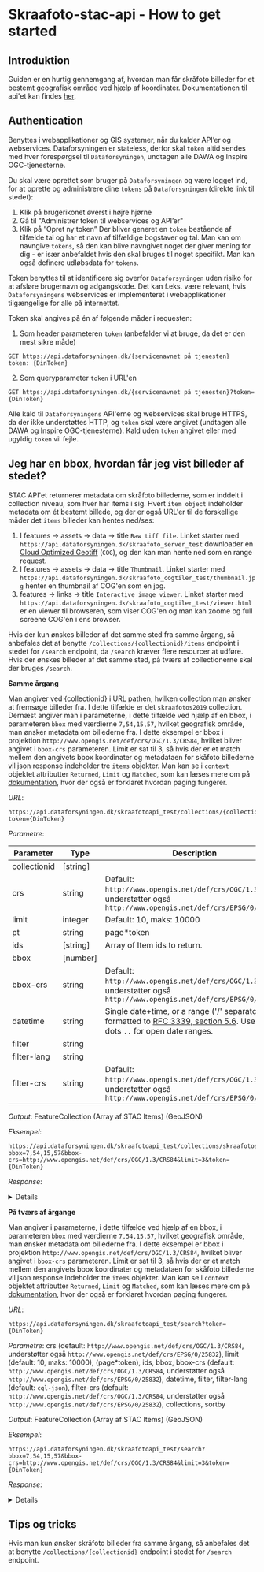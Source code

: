 # Skraafoto-stac-api - How to get started

## Introduktion

Guiden er en hurtig gennemgang af, hvordan man får skråfoto billeder for et bestemt geografisk område ved hjælp af koordinater. Dokumentationen til api'et kan findes [her](https://github.com/Dataforsyningen/skraafoto_stac_public/blob/main/dokumentation.md).

## Authentication
Benyttes i webapplikationer og GIS systemer, når du kalder API’er og webservices. Dataforsyningen er stateless, derfor skal `token` altid sendes med hver forespørgsel til `Dataforsyningen`, undtagen alle DAWA og Inspire OGC-tjenesterne.

Du skal være oprettet som bruger på `Dataforsyningen` og være logget ind, for at oprette og administrere dine `tokens` på `Dataforsyningen` (direkte link til stedet):
1. Klik på brugerikonet øverst i højre hjørne
2. Gå til "Administrer token til webservices og API’er"
3. Klik på ”Opret ny token”
Der bliver generet en `token` bestående af tilfælde tal og har et navn af tilfældige bogstaver og tal. Man kan om navngive `tokens`, så den kan blive navngivet noget der giver mening for dig - er især anbefaldet hvis den skal bruges til noget specifikt. Man kan også definere udløbsdata for `tokens`.

Token benyttes til at identificere sig overfor `Dataforsyningen` uden risiko for at afsløre brugernavn og adgangskode. Det kan f.eks. være relevant, hvis `Dataforsyningens` webservices er implementeret i webapplikationer tilgængelige for alle på internettet.

Token skal angives på én af følgende måder i requesten:
1. Som header parameteren `token` (anbefalder vi at bruge, da det er den mest sikre måde)
```http
GET https://api.dataforsyningen.dk/{servicenavnet på tjenesten}
token: {DinToken}
```
2. Som queryparameter `token` i URL'en
```http
GET https://api.dataforsyningen.dk/{servicenavnet på tjenesten}?token={DinToken}
```

Alle kald til `Dataforsyningens` API'erne og webservices skal bruge HTTPS, da der ikke understøttes HTTP, og `token` skal være angivet (undtagen alle DAWA og Inspire OGC-tjenesterne). Kald uden `token` angivet eller med ugyldig `token` vil fejle.

## Jeg har en bbox, hvordan får jeg vist billeder af stedet?
STAC API'et returnerer metadata om skråfoto billederne, som er inddelt i collection niveau, som hver har items i sig. Hvert `item object` indeholder metadata om ét bestemt billede, og der er også URL'er til de forskellige måder det `items` billeder kan hentes ned/ses:
1. I features -> assets -> data -> title `Raw tiff file`. Linket starter med `https://api.dataforsyningen.dk/skraafoto_server_test` downloader en [Cloud Optimized Geotiff](https://www.cogeo.org) (`COG`), og den kan man hente ned som en range request.
2. I features -> assets -> data -> title `Thumbnail`. Linket starter med `https://api.dataforsyningen.dk/skraafoto_cogtiler_test/thumbnail.jpg` henter en thumbnail af COG'en som en jpg.
3. features -> links -> title `Interactive image viewer`. Linket starter med `https://api.dataforsyningen.dk/skraafoto_cogtiler_test/viewer.html` er en viewer til browseren, som viser COG'en og man kan zoome og full screene COG'en i ens browser.

Hvis der kun ønskes billeder af det samme sted fra samme årgang, så anbefales det at benytte `/collections/{collectionid}/items` endpoint i stedet for `/search` endpoint, da `/search` kræver flere resourcer at udføre.
Hvis der ønskes billeder af det samme sted, på tværs af collectionerne skal der bruges `/search`.

**Samme årgang**

Man angiver ved {collectionid} i URL pathen, hvilken collection man ønsker at fremsøge billeder fra. I dette tilfælde er det `skraafotos2019` collection. Dernæst angiver man i parameterne, i dette tilfælde ved hjælp af en bbox, i parameteren `bbox` med værdierne `7,54,15,57`, hvilket geografisk område, man ønsker metadata om billederne fra. I dette eksempel er bbox i projektion `http://www.opengis.net/def/crs/OGC/1.3/CRS84`, hvilket bliver angivet i `bbox-crs` parameteren. Limit er sat til 3, så hvis der er et match mellem den angivets bbox koordinater og metadataen for skåfoto billederne vil json response indeholder tre `items` objekter. Man kan se i `context` objektet attributter `Returned`, `Limit` og `Matched`, som kan læses mere om på [dokumentation](https://github.com/Dataforsyningen/skraafoto_stac_public/blob/main/dokumentation.md#context-extension), hvor der også er forklaret hvordan paging fungerer.

_URL_: 
```http
https://api.dataforsyningen.dk/skraafotoapi_test/collections/{collectionid}/items?token={DinToken}
```

_Parametre_:

| **Parameter** | **Type**   | **Description**                                                                                                                                                                 |
|---------------|------------|---------------------------------------------------------------------------------------------------------------------------------------------------------------------------------|
| collectionid  | \[string]  |                                                                                                                                                                                 |
| crs           | string     | Default: `http://www.opengis.net/def/crs/OGC/1.3/CRS84`, understøtter også `http://www.opengis.net/def/crs/EPSG/0/25832`                                                        |
| limit         | integer    | Default: 10, maks: 10000                                                                                                                                                        |
| pt            | string     | page*token                                                                                                                                                                      |
| ids           | \[string]  | Array of Item ids to return.                                                                                                                                                    |
| bbox          | \[number]  |                                                                                                                                                                                 |
| bbox-crs      | string     | Default: `http://www.opengis.net/def/crs/OGC/1.3/CRS84`, understøtter også `http://www.opengis.net/def/crs/EPSG/0/25832`                                                        |
| datetime      | string     | Single date+time, or a range ('/' separator), formatted to [RFC 3339, section 5.6](https://tools.ietf.org/html/rfc3339#section-5.6). Use double dots `..` for open date ranges. |
| filter        | string     |                                                                                                                                                                                 |
| filter-lang   | string     |                                                                                                                                                                                 |
| filter-crs    | string     | Default: `http://www.opengis.net/def/crs/OGC/1.3/CRS84`, understøtter også `http://www.opengis.net/def/crs/EPSG/0/25832`                                                        |

_Output_: FeatureCollection (Array af STAC Items) (GeoJSON)  

_Eksempel_: 
```http
https://api.dataforsyningen.dk/skraafotoapi_test/collections/skraafotos2019/items?bbox=7,54,15,57&bbox-crs=http://www.opengis.net/def/crs/OGC/1.3/CRS84&limit=3&token={DinToken}
```

_Response_:
<details>

```json
{
    "type": "FeatureCollection",
    "features": [
        {
            "type": "Feature",
            "stac_version": "1.0.0",
            "stac_extensions": [
                "https://stac-extensions.github.io/view/v1.0.0/schema.json",
                "https://stac-extensions.github.io/projection/v1.0.0/schema.json",
                "https://raw.githubusercontent.com/stac-extensions/perspective-imagery/main/json-schema/schema.json"
            ],
            "id": "2019_83_37_2_0046_00001113",
            "collection": "skraafotos2019",
            "geometry": {
                "type": "Polygon",
                "coordinates": [
                    [
                        [
                            10.256902168437476,
                            55.31540683597307
                        ],
                        [
                            10.254352853154417,
                            55.325498148133846
                        ],
                        [
                            10.274061541671555,
                            55.32520434258585
                        ],
                        [
                            10.270493845560978,
                            55.31517636484912
                        ],
                        [
                            10.256902168437476,
                            55.31540683597307
                        ]
                    ]
                ]
            },
            "bbox": [
                10.2543528531544,
                55.3151763648491,
                10.2740615416716,
                55.3254981481338
            ],
            "properties": {
                "datetime": "2019-07-10T09:24:28Z",
                "gsd": 0.1,
                "license": "various",
                "platform": "Fixed-wing aircraft",
                "instruments": [
                    "PhaseOne-IXU-RS-1000_RS011017"
                ],
                "providers": [
                    {
                        "name": "MGGP_Aero",
                        "roles": [
                            "producer",
                            "processor"
                        ]
                    },
                    {
                        "url": "https://sdfe.dk/",
                        "name": "SDFE",
                        "roles": [
                            "licensor",
                            "host"
                        ]
                    }
                ],
                "proj:epsg": null,
                "proj:shape": [
                    8578.0,
                    11478.0
                ],
                "direction": "north",
                "estimated_accuracy": 0.01,
                "pers:omega": 45.1494,
                "pers:phi": -0.500588,
                "pers:kappa": -0.368475,
                "pers:perspective_center": [
                    580185.73,
                    6129577.28,
                    1504.27
                ],
                "pers:crs": 25832,
                "pers:vertical_crs": 5799,
                "pers:rotation_matrix": [
                    0.999941154780583,
                    -0.0107293797111696,
                    0.00160230680185256,
                    0.00643081200712992,
                    0.70520627422282,
                    0.708973028720908,
                    -0.00873679764002093,
                    -0.708921004913652,
                    0.705233774828755
                ],
                "pers:interior_orientation": {
                    "camera_id": "PhaseOne-IXU-RS-1000_RS011017",
                    "focal_length": 108.2837,
                    "pixel_spacing": [
                        0.0046,
                        0.0046
                    ],
                    "calibration_date": "2019-02-21",
                    "principal_point_offset": [
                        0.0,
                        0.0
                    ],
                    "sensor_array_dimensions": [
                        11478.0,
                        8578.0
                    ]
                },
                "asset:data": "https://api.dataforsyningen.dk/skraafoto_server_test/COG_oblique_2019/10km_613_58/1km_6131_580/2019_83_37_2_0046_00001113.tif?token=4adf32524ae6d6998565f638a1090ba1",
                "asset:thumbnail": "https://api.dataforsyningen.dk/skraafoto_cogtiler_test/thumbnail.jpg?url=https%3A%2F%2Fapi.dataforsyningen.dk%2Fskraafoto_server_test%2FCOG_oblique_2019%2F10km_613_58%2F1km_6131_580%2F2019_83_37_2_0046_00001113.tif%3Ftoken%3D4adf32524ae6d6998565f638a1090ba1&token=4adf32524ae6d6998565f638a1090ba1"
            },
            "links": [
                {
                    "rel": "self",
                    "type": "application/geo+json",
                    "href": "https://api.dataforsyningen.dk/skraafotoapi_test/collections/skraafotos2019/items/2019_83_37_2_0046_00001113?token=4adf32524ae6d6998565f638a1090ba1"
                },
                {
                    "rel": "parent",
                    "type": "application/json",
                    "href": "https://api.dataforsyningen.dk/skraafotoapi_test/collections/skraafotos2019?token=4adf32524ae6d6998565f638a1090ba1"
                },
                {
                    "rel": "collection",
                    "type": "application/json",
                    "href": "https://api.dataforsyningen.dk/skraafotoapi_test/collections/skraafotos2019?token=4adf32524ae6d6998565f638a1090ba1"
                },
                {
                    "rel": "root",
                    "type": "application/json",
                    "href": "https://api.dataforsyningen.dk/skraafotoapi_test/?token=4adf32524ae6d6998565f638a1090ba1"
                },
                {
                    "rel": "license",
                    "href": "https://sdfe.dk/om-os/vilkaar-og-priser",
                    "type": "text/html; charset=UTF-8",
                    "title": "SDFE license terms"
                },
                {
                    "rel": "alternate",
                    "href": "https://api.dataforsyningen.dk/skraafoto_cogtiler_test/viewer.html?url=https%3A%2F%2Fapi.dataforsyningen.dk%2Fskraafoto_server_test%2FCOG_oblique_2019%2F10km_613_58%2F1km_6131_580%2F2019_83_37_2_0046_00001113.tif%3Ftoken%3D4adf32524ae6d6998565f638a1090ba1&token=4adf32524ae6d6998565f638a1090ba1",
                    "type": "text/html; charset=UTF-8",
                    "title": "Interactive image viewer"
                }
            ],
            "assets": {
                "data": {
                    "href": "https://api.dataforsyningen.dk/skraafoto_server_test/COG_oblique_2019/10km_613_58/1km_6131_580/2019_83_37_2_0046_00001113.tif?token=4adf32524ae6d6998565f638a1090ba1",
                    "type": "image/tiff; application=geotiff; profile=cloud-optimized",
                    "roles": [
                        "data"
                    ],
                    "title": "Raw tiff file"
                },
                "thumbnail": {
                    "href": "https://api.dataforsyningen.dk/skraafoto_cogtiler_test/thumbnail.jpg?url=https%3A%2F%2Fapi.dataforsyningen.dk%2Fskraafoto_server_test%2FCOG_oblique_2019%2F10km_613_58%2F1km_6131_580%2F2019_83_37_2_0046_00001113.tif%3Ftoken%3D4adf32524ae6d6998565f638a1090ba1&token=4adf32524ae6d6998565f638a1090ba1",
                    "type": "image/jpeg",
                    "roles": [
                        "thumbnail"
                    ],
                    "title": "Thumbnail"
                }
            },
            "crs": {
                "type": "name",
                "properties": {
                    "name": "http://www.opengis.net/def/crs/OGC/1.3/CRS84"
                }
            }
        },
        {
            "type": "Feature",
            "stac_version": "1.0.0",
            "stac_extensions": [
                "https://stac-extensions.github.io/view/v1.0.0/schema.json",
                "https://stac-extensions.github.io/projection/v1.0.0/schema.json",
                "https://raw.githubusercontent.com/stac-extensions/perspective-imagery/main/json-schema/schema.json"
            ],
            "id": "2019_83_37_2_0046_00001112",
            "collection": "skraafotos2019",
            "geometry": {
                "type": "Polygon",
                "coordinates": [
                    [
                        [
                            10.256845575470791,
                            55.31262153628505
                        ],
                        [
                            10.254296413824072,
                            55.32271285097639
                        ],
                        [
                            10.27406962443831,
                            55.322508241343854
                        ],
                        [
                            10.270483554894435,
                            55.312390584659546
                        ],
                        [
                            10.256845575470791,
                            55.31262153628505
                        ]
                    ]
                ]
            },
            "bbox": [
                10.2542964138241,
                55.3123905846595,
                10.2740696244383,
                55.3227128509764
            ],
            "properties": {
                "datetime": "2019-07-10T09:24:24Z",
                "gsd": 0.1,
                "license": "various",
                "platform": "Fixed-wing aircraft",
                "instruments": [
                    "PhaseOne-IXU-RS-1000_RS011017"
                ],
                "providers": [
                    {
                        "name": "MGGP_Aero",
                        "roles": [
                            "producer",
                            "processor"
                        ]
                    },
                    {
                        "url": "https://sdfe.dk/",
                        "name": "SDFE",
                        "roles": [
                            "licensor",
                            "host"
                        ]
                    }
                ],
                "proj:epsg": null,
                "proj:shape": [
                    8578.0,
                    11478.0
                ],
                "direction": "north",
                "estimated_accuracy": 0.01,
                "pers:omega": 45.1428,
                "pers:phi": -0.647623,
                "pers:kappa": -0.183337,
                "pers:perspective_center": [
                    580183.39,
                    6129264.44,
                    1503.38
                ],
                "pers:crs": 25832,
                "pers:vertical_crs": 5799,
                "pers:rotation_matrix": [
                    0.99993100089976,
                    -0.0102691995567487,
                    0.00570411956995191,
                    0.00319962447753112,
                    0.70531238857521,
                    0.708889410927779,
                    -0.0113029130230848,
                    -0.708822247155657,
                    0.705296580237277
                ],
                "pers:interior_orientation": {
                    "camera_id": "PhaseOne-IXU-RS-1000_RS011017",
                    "focal_length": 108.2837,
                    "pixel_spacing": [
                        0.0046,
                        0.0046
                    ],
                    "calibration_date": "2019-02-21",
                    "principal_point_offset": [
                        0.0,
                        0.0
                    ],
                    "sensor_array_dimensions": [
                        11478.0,
                        8578.0
                    ]
                },
                "asset:data": "https://api.dataforsyningen.dk/skraafoto_server_test/COG_oblique_2019/10km_613_58/1km_6130_580/2019_83_37_2_0046_00001112.tif?token=4adf32524ae6d6998565f638a1090ba1",
                "asset:thumbnail": "https://api.dataforsyningen.dk/skraafoto_cogtiler_test/thumbnail.jpg?url=https%3A%2F%2Fapi.dataforsyningen.dk%2Fskraafoto_server_test%2FCOG_oblique_2019%2F10km_613_58%2F1km_6130_580%2F2019_83_37_2_0046_00001112.tif%3Ftoken%3D4adf32524ae6d6998565f638a1090ba1&token=4adf32524ae6d6998565f638a1090ba1"
            },
            "links": [
                {
                    "rel": "self",
                    "type": "application/geo+json",
                    "href": "https://api.dataforsyningen.dk/skraafotoapi_test/collections/skraafotos2019/items/2019_83_37_2_0046_00001112?token=4adf32524ae6d6998565f638a1090ba1"
                },
                {
                    "rel": "parent",
                    "type": "application/json",
                    "href": "https://api.dataforsyningen.dk/skraafotoapi_test/collections/skraafotos2019?token=4adf32524ae6d6998565f638a1090ba1"
                },
                {
                    "rel": "collection",
                    "type": "application/json",
                    "href": "https://api.dataforsyningen.dk/skraafotoapi_test/collections/skraafotos2019?token=4adf32524ae6d6998565f638a1090ba1"
                },
                {
                    "rel": "root",
                    "type": "application/json",
                    "href": "https://api.dataforsyningen.dk/skraafotoapi_test/?token=4adf32524ae6d6998565f638a1090ba1"
                },
                {
                    "rel": "license",
                    "href": "https://sdfe.dk/om-os/vilkaar-og-priser",
                    "type": "text/html; charset=UTF-8",
                    "title": "SDFE license terms"
                },
                {
                    "rel": "alternate",
                    "href": "https://api.dataforsyningen.dk/skraafoto_cogtiler_test/viewer.html?url=https%3A%2F%2Fapi.dataforsyningen.dk%2Fskraafoto_server_test%2FCOG_oblique_2019%2F10km_613_58%2F1km_6130_580%2F2019_83_37_2_0046_00001112.tif%3Ftoken%3D4adf32524ae6d6998565f638a1090ba1&token=4adf32524ae6d6998565f638a1090ba1",
                    "type": "text/html; charset=UTF-8",
                    "title": "Interactive image viewer"
                }
            ],
            "assets": {
                "data": {
                    "href": "https://api.dataforsyningen.dk/skraafoto_server_test/COG_oblique_2019/10km_613_58/1km_6130_580/2019_83_37_2_0046_00001112.tif?token=4adf32524ae6d6998565f638a1090ba1",
                    "type": "image/tiff; application=geotiff; profile=cloud-optimized",
                    "roles": [
                        "data"
                    ],
                    "title": "Raw tiff file"
                },
                "thumbnail": {
                    "href": "https://api.dataforsyningen.dk/skraafoto_cogtiler_test/thumbnail.jpg?url=https%3A%2F%2Fapi.dataforsyningen.dk%2Fskraafoto_server_test%2FCOG_oblique_2019%2F10km_613_58%2F1km_6130_580%2F2019_83_37_2_0046_00001112.tif%3Ftoken%3D4adf32524ae6d6998565f638a1090ba1&token=4adf32524ae6d6998565f638a1090ba1",
                    "type": "image/jpeg",
                    "roles": [
                        "thumbnail"
                    ],
                    "title": "Thumbnail"
                }
            },
            "crs": {
                "type": "name",
                "properties": {
                    "name": "http://www.opengis.net/def/crs/OGC/1.3/CRS84"
                }
            }
        },
        {
            "type": "Feature",
            "stac_version": "1.0.0",
            "stac_extensions": [
                "https://stac-extensions.github.io/view/v1.0.0/schema.json",
                "https://stac-extensions.github.io/projection/v1.0.0/schema.json",
                "https://raw.githubusercontent.com/stac-extensions/perspective-imagery/main/json-schema/schema.json"
            ],
            "id": "2019_83_37_2_0046_00001111",
            "collection": "skraafotos2019",
            "geometry": {
                "type": "Polygon",
                "coordinates": [
                    [
                        [
                            10.256675898750547,
                            55.309747531646885
                        ],
                        [
                            10.254142621809663,
                            55.319838685031996
                        ],
                        [
                            10.273801242300337,
                            55.31954542009687
                        ],
                        [
                            10.270249892107573,
                            55.30951725898986
                        ],
                        [
                            10.256675898750547,
                            55.309747531646885
                        ]
                    ]
                ]
            },
            "bbox": [
                10.2541426218097,
                55.3095172589899,
                10.2738012423003,
                55.319838685032
            ],
            "properties": {
                "datetime": "2019-07-10T09:24:19Z",
                "gsd": 0.1,
                "license": "various",
                "platform": "Fixed-wing aircraft",
                "instruments": [
                    "PhaseOne-IXU-RS-1000_RS011017"
                ],
                "providers": [
                    {
                        "name": "MGGP_Aero",
                        "roles": [
                            "producer",
                            "processor"
                        ]
                    },
                    {
                        "url": "https://sdfe.dk/",
                        "name": "SDFE",
                        "roles": [
                            "licensor",
                            "host"
                        ]
                    }
                ],
                "proj:epsg": null,
                "proj:shape": [
                    8578.0,
                    11478.0
                ],
                "direction": "north",
                "estimated_accuracy": 0.01,
                "pers:omega": 45.1192,
                "pers:phi": -0.511871,
                "pers:kappa": -0.349494,
                "pers:perspective_center": [
                    580181.98,
                    6128951.8,
                    1502.34
                ],
                "pers:crs": 25832,
                "pers:vertical_crs": 5799,
                "pers:rotation_matrix": [
                    0.999941490461688,
                    -0.0106343155137821,
                    0.0019816626378911,
                    0.00609953994682159,
                    0.705582922039916,
                    0.708601111866225,
                    -0.00893371511154277,
                    -0.708547564711902,
                    0.705606503141191
                ],
                "pers:interior_orientation": {
                    "camera_id": "PhaseOne-IXU-RS-1000_RS011017",
                    "focal_length": 108.2837,
                    "pixel_spacing": [
                        0.0046,
                        0.0046
                    ],
                    "calibration_date": "2019-02-21",
                    "principal_point_offset": [
                        0.0,
                        0.0
                    ],
                    "sensor_array_dimensions": [
                        11478.0,
                        8578.0
                    ]
                },
                "asset:data": "https://api.dataforsyningen.dk/skraafoto_server_test/COG_oblique_2019/10km_613_58/1km_6130_580/2019_83_37_2_0046_00001111.tif?token=4adf32524ae6d6998565f638a1090ba1",
                "asset:thumbnail": "https://api.dataforsyningen.dk/skraafoto_cogtiler_test/thumbnail.jpg?url=https%3A%2F%2Fapi.dataforsyningen.dk%2Fskraafoto_server_test%2FCOG_oblique_2019%2F10km_613_58%2F1km_6130_580%2F2019_83_37_2_0046_00001111.tif%3Ftoken%3D4adf32524ae6d6998565f638a1090ba1&token=4adf32524ae6d6998565f638a1090ba1"
            },
            "links": [
                {
                    "rel": "self",
                    "type": "application/geo+json",
                    "href": "https://api.dataforsyningen.dk/skraafotoapi_test/collections/skraafotos2019/items/2019_83_37_2_0046_00001111?token=4adf32524ae6d6998565f638a1090ba1"
                },
                {
                    "rel": "parent",
                    "type": "application/json",
                    "href": "https://api.dataforsyningen.dk/skraafotoapi_test/collections/skraafotos2019?token=4adf32524ae6d6998565f638a1090ba1"
                },
                {
                    "rel": "collection",
                    "type": "application/json",
                    "href": "https://api.dataforsyningen.dk/skraafotoapi_test/collections/skraafotos2019?token=4adf32524ae6d6998565f638a1090ba1"
                },
                {
                    "rel": "root",
                    "type": "application/json",
                    "href": "https://api.dataforsyningen.dk/skraafotoapi_test/?token=4adf32524ae6d6998565f638a1090ba1"
                },
                {
                    "rel": "license",
                    "href": "https://sdfe.dk/om-os/vilkaar-og-priser",
                    "type": "text/html; charset=UTF-8",
                    "title": "SDFE license terms"
                },
                {
                    "rel": "alternate",
                    "href": "https://api.dataforsyningen.dk/skraafoto_cogtiler_test/viewer.html?url=https%3A%2F%2Fapi.dataforsyningen.dk%2Fskraafoto_server_test%2FCOG_oblique_2019%2F10km_613_58%2F1km_6130_580%2F2019_83_37_2_0046_00001111.tif%3Ftoken%3D4adf32524ae6d6998565f638a1090ba1&token=4adf32524ae6d6998565f638a1090ba1",
                    "type": "text/html; charset=UTF-8",
                    "title": "Interactive image viewer"
                }
            ],
            "assets": {
                "data": {
                    "href": "https://api.dataforsyningen.dk/skraafoto_server_test/COG_oblique_2019/10km_613_58/1km_6130_580/2019_83_37_2_0046_00001111.tif?token=4adf32524ae6d6998565f638a1090ba1",
                    "type": "image/tiff; application=geotiff; profile=cloud-optimized",
                    "roles": [
                        "data"
                    ],
                    "title": "Raw tiff file"
                },
                "thumbnail": {
                    "href": "https://api.dataforsyningen.dk/skraafoto_cogtiler_test/thumbnail.jpg?url=https%3A%2F%2Fapi.dataforsyningen.dk%2Fskraafoto_server_test%2FCOG_oblique_2019%2F10km_613_58%2F1km_6130_580%2F2019_83_37_2_0046_00001111.tif%3Ftoken%3D4adf32524ae6d6998565f638a1090ba1&token=4adf32524ae6d6998565f638a1090ba1",
                    "type": "image/jpeg",
                    "roles": [
                        "thumbnail"
                    ],
                    "title": "Thumbnail"
                }
            },
            "crs": {
                "type": "name",
                "properties": {
                    "name": "http://www.opengis.net/def/crs/OGC/1.3/CRS84"
                }
            }
        }
    ],
    "links": [
        {
            "rel": "self",
            "type": "application/geo+json",
            "href": "https://api.dataforsyningen.dk/skraafotoapi_test/collections/skraafotos2019/items?bbox=7%2C54%2C15%2C57&bbox-crs=http%3A%2F%2Fwww.opengis.net%2Fdef%2Fcrs%2FOGC%2F1.3%2FCRS84&limit=3&token=4adf32524ae6d6998565f638a1090ba1",
            "method": "GET",
            "body": false
        },
        {
            "rel": "next",
            "type": "application/geo+json",
            "href": "https://api.dataforsyningen.dk/skraafotoapi_test/collections/skraafotos2019/items?bbox=7%2C54%2C15%2C57&bbox-crs=http%3A%2F%2Fwww.opengis.net%2Fdef%2Fcrs%2FOGC%2F1.3%2FCRS84&limit=3&token=4adf32524ae6d6998565f638a1090ba1&pt=PmR0OjIwMTktMDctMTAgMTE6MjQ6MTkrMDI6MDB-czoyMDE5XzgzXzM3XzJfMDA0Nl8wMDAwMTExMQ%3D%3D",
            "method": "GET",
            "body": false
        }
    ],
    "context": {
        "returned": 3,
        "limit": 3,
        "matched": 13347
    }
}
```

</details>

**På tværs af årgange**

Man angiver i parameterne, i dette tilfælde ved hjælp af en bbox, i parameteren `bbox` med værdierne `7,54,15,57`, hvilket geografisk område, man ønsker metadata om billederne fra. I dette eksempel er bbox i projektion `http://www.opengis.net/def/crs/OGC/1.3/CRS84`, hvilket bliver angivet i `bbox-crs` parameteren. Limit er sat til 3, så hvis der er et match mellem den angivets bbox koordinater og metadataen for skåfoto billederne vil json response indeholder tre `items` objekter. Man kan se i `context` objektet attributter `Returned`, `Limit` og `Matched`, som kan læses mere om på [dokumentation](https://github.com/Dataforsyningen/skraafoto_stac_public/blob/main/dokumentation.md#context-extension), hvor der også er forklaret hvordan paging fungerer. 

_URL_: 
```http
https://api.dataforsyningen.dk/skraafotoapi_test/search?token={DinToken}
```

_Parametre_: crs (default: `http://www.opengis.net/def/crs/OGC/1.3/CRS84`, understøtter også `http://www.opengis.net/def/crs/EPSG/0/25832`), limit (default: 10, maks: 10000), (page*token), ids, bbox, bbox-crs (default: `http://www.opengis.net/def/crs/OGC/1.3/CRS84`, understøtter også `http://www.opengis.net/def/crs/EPSG/0/25832`), datetime, filter, filter-lang (default: `cql-json`), filter-crs (default: `http://www.opengis.net/def/crs/OGC/1.3/CRS84`, understøtter også `http://www.opengis.net/def/crs/EPSG/0/25832`), collections, sortby

_Output_: FeatureCollection (Array af STAC Items) (GeoJSON)

_Eksempel_: 
```http
https://api.dataforsyningen.dk/skraafotoapi_test/search?bbox=7,54,15,57&bbox-crs=http://www.opengis.net/def/crs/OGC/1.3/CRS84&limit=3&token={DinToken}
```

_Response_:
<details>

```json
{
    "type": "FeatureCollection",
    "features": [
        {
            "type": "Feature",
            "stac_version": "1.0.0",
            "stac_extensions": [
                "https://stac-extensions.github.io/view/v1.0.0/schema.json",
                "https://stac-extensions.github.io/projection/v1.0.0/schema.json",
                "https://raw.githubusercontent.com/stac-extensions/perspective-imagery/main/json-schema/schema.json"
            ],
            "id": "2021_83_38_2_0032_00003342",
            "collection": "skraafotos2021",
            "geometry": {
                "type": "Polygon",
                "coordinates": [
                    [
                        [
                            10.473812237435594,
                            55.307083098013585
                        ],
                        [
                            10.456787846703763,
                            55.30724192475617
                        ],
                        [
                            10.453859449959696,
                            55.31952326834094
                        ],
                        [
                            10.477465830047741,
                            55.31933747403768
                        ],
                        [
                            10.473812237435594,
                            55.307083098013585
                        ]
                    ]
                ]
            },
            "bbox": [
                10.4538594499597,
                55.3070830980136,
                10.4774658300477,
                55.3195232683409
            ],
            "properties": {
                "datetime": "2021-06-17T16:22:00Z",
                "gsd": 0.1,
                "license": "various",
                "platform": "Fixed-wing aircraft",
                "instruments": [
                    "UCOM4-434S42016X419232_UC-Op-FWD"
                ],
                "providers": [
                    {
                        "name": "Geofly GmbH",
                        "roles": [
                            "producer",
                            "processor"
                        ]
                    },
                    {
                        "url": "https://sdfe.dk/",
                        "name": "SDFE",
                        "roles": [
                            "licensor",
                            "host"
                        ]
                    }
                ],
                "proj:epsg": null,
                "proj:shape": [
                    10560.0,
                    14144.0
                ],
                "direction": "north",
                "estimated_accuracy": null,
                "pers:omega": 44.98029,
                "pers:phi": 0.176283,
                "pers:kappa": 0.192033,
                "pers:perspective_center": [
                    593018.213,
                    6128463.396,
                    2107.559
                ],
                "pers:crs": 25832,
                "pers:vertical_crs": 5799,
                "pers:rotation_matrix": [
                    0.999989650297892,
                    0.00454556004639101,
                    0.000192823662054385,
                    -0.00335158598411061,
                    0.707338725138201,
                    0.706866815454832,
                    0.00307671391115711,
                    -0.706860145858945,
                    0.707346639228448
                ],
                "pers:interior_orientation": {
                    "camera_id": "UCOM4-434S42016X419232_UC-Op-FWD",
                    "focal_length": 123.38,
                    "pixel_spacing": [
                        0.00376,
                        0.00376
                    ],
                    "calibration_date": "2021-03-29",
                    "principal_point_offset": [
                        0.0,
                        0.0
                    ],
                    "sensor_array_dimensions": [
                        14144.0,
                        10560.0
                    ]
                },
                "asset:data": "https://api.dataforsyningen.dk/skraafoto_server_test/COG_oblique_2021/10km_613_59/1km_6130_593/2021_83_38_2_0032_00003342.tif?token=4adf32524ae6d6998565f638a1090ba1",
                "asset:thumbnail": "https://api.dataforsyningen.dk/skraafoto_cogtiler_test/thumbnail.jpg?url=https%3A%2F%2Fapi.dataforsyningen.dk%2Fskraafoto_server_test%2FCOG_oblique_2021%2F10km_613_59%2F1km_6130_593%2F2021_83_38_2_0032_00003342.tif%3Ftoken%3D4adf32524ae6d6998565f638a1090ba1&token=4adf32524ae6d6998565f638a1090ba1"
            },
            "links": [
                {
                    "rel": "self",
                    "type": "application/geo+json",
                    "href": "https://api.dataforsyningen.dk/skraafotoapi_test/collections/skraafotos2021/items/2021_83_38_2_0032_00003342?token=4adf32524ae6d6998565f638a1090ba1"
                },
                {
                    "rel": "parent",
                    "type": "application/json",
                    "href": "https://api.dataforsyningen.dk/skraafotoapi_test/collections/skraafotos2021?token=4adf32524ae6d6998565f638a1090ba1"
                },
                {
                    "rel": "collection",
                    "type": "application/json",
                    "href": "https://api.dataforsyningen.dk/skraafotoapi_test/collections/skraafotos2021?token=4adf32524ae6d6998565f638a1090ba1"
                },
                {
                    "rel": "root",
                    "type": "application/json",
                    "href": "https://api.dataforsyningen.dk/skraafotoapi_test/?token=4adf32524ae6d6998565f638a1090ba1"
                },
                {
                    "rel": "license",
                    "href": "https://sdfe.dk/om-os/vilkaar-og-priser",
                    "type": "text/html; charset=UTF-8",
                    "title": "SDFE license terms"
                },
                {
                    "rel": "alternate",
                    "href": "https://api.dataforsyningen.dk/skraafoto_cogtiler_test/viewer.html?url=https%3A%2F%2Fapi.dataforsyningen.dk%2Fskraafoto_server_test%2FCOG_oblique_2021%2F10km_613_59%2F1km_6130_593%2F2021_83_38_2_0032_00003342.tif%3Ftoken%3D4adf32524ae6d6998565f638a1090ba1&token=4adf32524ae6d6998565f638a1090ba1",
                    "type": "text/html; charset=UTF-8",
                    "title": "Interactive image viewer"
                }
            ],
            "assets": {
                "data": {
                    "href": "https://api.dataforsyningen.dk/skraafoto_server_test/COG_oblique_2021/10km_613_59/1km_6130_593/2021_83_38_2_0032_00003342.tif?token=4adf32524ae6d6998565f638a1090ba1",
                    "type": "image/tiff; application=geotiff; profile=cloud-optimized",
                    "roles": [
                        "data"
                    ],
                    "title": "Raw tiff file"
                },
                "thumbnail": {
                    "href": "https://api.dataforsyningen.dk/skraafoto_cogtiler_test/thumbnail.jpg?url=https%3A%2F%2Fapi.dataforsyningen.dk%2Fskraafoto_server_test%2FCOG_oblique_2021%2F10km_613_59%2F1km_6130_593%2F2021_83_38_2_0032_00003342.tif%3Ftoken%3D4adf32524ae6d6998565f638a1090ba1&token=4adf32524ae6d6998565f638a1090ba1",
                    "type": "image/jpeg",
                    "roles": [
                        "thumbnail"
                    ],
                    "title": "Thumbnail"
                }
            },
            "crs": {
                "type": "name",
                "properties": {
                    "name": "http://www.opengis.net/def/crs/OGC/1.3/CRS84"
                }
            }
        },
        {
            "type": "Feature",
            "stac_version": "1.0.0",
            "stac_extensions": [
                "https://stac-extensions.github.io/view/v1.0.0/schema.json",
                "https://stac-extensions.github.io/projection/v1.0.0/schema.json",
                "https://raw.githubusercontent.com/stac-extensions/perspective-imagery/main/json-schema/schema.json"
            ],
            "id": "2021_83_38_2_0032_00003341",
            "collection": "skraafotos2021",
            "geometry": {
                "type": "Polygon",
                "coordinates": [
                    [
                        [
                            10.473480187736165,
                            55.30236497714729
                        ],
                        [
                            10.456466377857192,
                            55.302529028424004
                        ],
                        [
                            10.453541049373822,
                            55.314803196505316
                        ],
                        [
                            10.477107387145127,
                            55.31456243074976
                        ],
                        [
                            10.473480187736165,
                            55.30236497714729
                        ]
                    ]
                ]
            },
            "bbox": [
                10.4535410493738,
                55.3023649771473,
                10.4771073871451,
                55.3148031965053
            ],
            "properties": {
                "datetime": "2021-06-17T16:21:55Z",
                "gsd": 0.1,
                "license": "various",
                "platform": "Fixed-wing aircraft",
                "instruments": [
                    "UCOM4-434S42016X419232_UC-Op-FWD"
                ],
                "providers": [
                    {
                        "name": "Geofly GmbH",
                        "roles": [
                            "producer",
                            "processor"
                        ]
                    },
                    {
                        "url": "https://sdfe.dk/",
                        "name": "SDFE",
                        "roles": [
                            "licensor",
                            "host"
                        ]
                    }
                ],
                "proj:epsg": null,
                "proj:shape": [
                    10560.0,
                    14144.0
                ],
                "direction": "north",
                "estimated_accuracy": null,
                "pers:omega": 44.987886,
                "pers:phi": 0.277083,
                "pers:kappa": 0.088164,
                "pers:perspective_center": [
                    593013.761,
                    6127938.753,
                    2107.165
                ],
                "pers:crs": 25832,
                "pers:vertical_crs": 5799,
                "pers:rotation_matrix": [
                    0.999987122658373,
                    0.00450712710308846,
                    -0.00233244993632013,
                    -0.00153873348114172,
                    0.707250170341625,
                    0.706961688389842,
                    0.00483599180136276,
                    -0.706948995583853,
                    0.707247998106943
                ],
                "pers:interior_orientation": {
                    "camera_id": "UCOM4-434S42016X419232_UC-Op-FWD",
                    "focal_length": 123.38,
                    "pixel_spacing": [
                        0.00376,
                        0.00376
                    ],
                    "calibration_date": "2021-03-29",
                    "principal_point_offset": [
                        0.0,
                        0.0
                    ],
                    "sensor_array_dimensions": [
                        14144.0,
                        10560.0
                    ]
                },
                "asset:data": "https://api.dataforsyningen.dk/skraafoto_server_test/COG_oblique_2021/10km_613_59/1km_6130_592/2021_83_38_2_0032_00003341.tif?token=4adf32524ae6d6998565f638a1090ba1",
                "asset:thumbnail": "https://api.dataforsyningen.dk/skraafoto_cogtiler_test/thumbnail.jpg?url=https%3A%2F%2Fapi.dataforsyningen.dk%2Fskraafoto_server_test%2FCOG_oblique_2021%2F10km_613_59%2F1km_6130_592%2F2021_83_38_2_0032_00003341.tif%3Ftoken%3D4adf32524ae6d6998565f638a1090ba1&token=4adf32524ae6d6998565f638a1090ba1"
            },
            "links": [
                {
                    "rel": "self",
                    "type": "application/geo+json",
                    "href": "https://api.dataforsyningen.dk/skraafotoapi_test/collections/skraafotos2021/items/2021_83_38_2_0032_00003341?token=4adf32524ae6d6998565f638a1090ba1"
                },
                {
                    "rel": "parent",
                    "type": "application/json",
                    "href": "https://api.dataforsyningen.dk/skraafotoapi_test/collections/skraafotos2021?token=4adf32524ae6d6998565f638a1090ba1"
                },
                {
                    "rel": "collection",
                    "type": "application/json",
                    "href": "https://api.dataforsyningen.dk/skraafotoapi_test/collections/skraafotos2021?token=4adf32524ae6d6998565f638a1090ba1"
                },
                {
                    "rel": "root",
                    "type": "application/json",
                    "href": "https://api.dataforsyningen.dk/skraafotoapi_test/?token=4adf32524ae6d6998565f638a1090ba1"
                },
                {
                    "rel": "license",
                    "href": "https://sdfe.dk/om-os/vilkaar-og-priser",
                    "type": "text/html; charset=UTF-8",
                    "title": "SDFE license terms"
                },
                {
                    "rel": "alternate",
                    "href": "https://api.dataforsyningen.dk/skraafoto_cogtiler_test/viewer.html?url=https%3A%2F%2Fapi.dataforsyningen.dk%2Fskraafoto_server_test%2FCOG_oblique_2021%2F10km_613_59%2F1km_6130_592%2F2021_83_38_2_0032_00003341.tif%3Ftoken%3D4adf32524ae6d6998565f638a1090ba1&token=4adf32524ae6d6998565f638a1090ba1",
                    "type": "text/html; charset=UTF-8",
                    "title": "Interactive image viewer"
                }
            ],
            "assets": {
                "data": {
                    "href": "https://api.dataforsyningen.dk/skraafoto_server_test/COG_oblique_2021/10km_613_59/1km_6130_592/2021_83_38_2_0032_00003341.tif?token=4adf32524ae6d6998565f638a1090ba1",
                    "type": "image/tiff; application=geotiff; profile=cloud-optimized",
                    "roles": [
                        "data"
                    ],
                    "title": "Raw tiff file"
                },
                "thumbnail": {
                    "href": "https://api.dataforsyningen.dk/skraafoto_cogtiler_test/thumbnail.jpg?url=https%3A%2F%2Fapi.dataforsyningen.dk%2Fskraafoto_server_test%2FCOG_oblique_2021%2F10km_613_59%2F1km_6130_592%2F2021_83_38_2_0032_00003341.tif%3Ftoken%3D4adf32524ae6d6998565f638a1090ba1&token=4adf32524ae6d6998565f638a1090ba1",
                    "type": "image/jpeg",
                    "roles": [
                        "thumbnail"
                    ],
                    "title": "Thumbnail"
                }
            },
            "crs": {
                "type": "name",
                "properties": {
                    "name": "http://www.opengis.net/def/crs/OGC/1.3/CRS84"
                }
            }
        },
        {
            "type": "Feature",
            "stac_version": "1.0.0",
            "stac_extensions": [
                "https://stac-extensions.github.io/view/v1.0.0/schema.json",
                "https://stac-extensions.github.io/projection/v1.0.0/schema.json",
                "https://raw.githubusercontent.com/stac-extensions/perspective-imagery/main/json-schema/schema.json"
            ],
            "id": "2021_83_37_4_0021_00002251",
            "collection": "skraafotos2021",
            "geometry": {
                "type": "Polygon",
                "coordinates": [
                    [
                        [
                            10.261103512566743,
                            55.313460052304826
                        ],
                        [
                            10.288341655671402,
                            55.31485841870833
                        ],
                        [
                            10.287953118247627,
                            55.3044632084613
                        ],
                        [
                            10.260829105954477,
                            55.306592793623594
                        ],
                        [
                            10.261103512566743,
                            55.313460052304826
                        ]
                    ]
                ]
            },
            "bbox": [
                10.2608291059545,
                55.3044632084613,
                10.2883416556714,
                55.3148584187083
            ],
            "properties": {
                "datetime": "2021-06-17T11:33:50Z",
                "gsd": 0.1,
                "license": "various",
                "platform": "Fixed-wing aircraft",
                "instruments": [
                    "UCOM4-434S42016X419232_UC-Op-Left"
                ],
                "providers": [
                    {
                        "name": "Geofly GmbH",
                        "roles": [
                            "producer",
                            "processor"
                        ]
                    },
                    {
                        "url": "https://sdfe.dk/",
                        "name": "SDFE",
                        "roles": [
                            "licensor",
                            "host"
                        ]
                    }
                ],
                "proj:epsg": null,
                "proj:shape": [
                    14144.0,
                    10560.0
                ],
                "direction": "east",
                "estimated_accuracy": null,
                "pers:omega": -0.05256,
                "pers:phi": -44.98416,
                "pers:kappa": -90.15237,
                "pers:perspective_center": [
                    578812.785,
                    6130024.641,
                    2113.848
                ],
                "pers:crs": 25832,
                "pers:vertical_crs": 5799,
                "pers:rotation_matrix": [
                    -0.00188096778416517,
                    -0.999997767692113,
                    -0.000962585572927537,
                    0.707299739926167,
                    -0.00201087475648397,
                    0.706910909721366,
                    -0.706911267317597,
                    0.000648840122072455,
                    0.707301943406015
                ],
                "pers:interior_orientation": {
                    "camera_id": "UCOM4-434S42016X419232_UC-Op-Left",
                    "focal_length": 123.38,
                    "pixel_spacing": [
                        0.00376,
                        0.00376
                    ],
                    "calibration_date": "2021-03-29",
                    "principal_point_offset": [
                        0.0,
                        6.68
                    ],
                    "sensor_array_dimensions": [
                        10560.0,
                        14144.0
                    ]
                },
                "asset:data": "https://api.dataforsyningen.dk/skraafoto_server_test/COG_oblique_2021/10km_613_58/1km_6130_580/2021_83_37_4_0021_00002251.tif?token=4adf32524ae6d6998565f638a1090ba1",
                "asset:thumbnail": "https://api.dataforsyningen.dk/skraafoto_cogtiler_test/thumbnail.jpg?url=https%3A%2F%2Fapi.dataforsyningen.dk%2Fskraafoto_server_test%2FCOG_oblique_2021%2F10km_613_58%2F1km_6130_580%2F2021_83_37_4_0021_00002251.tif%3Ftoken%3D4adf32524ae6d6998565f638a1090ba1&token=4adf32524ae6d6998565f638a1090ba1"
            },
            "links": [
                {
                    "rel": "self",
                    "type": "application/geo+json",
                    "href": "https://api.dataforsyningen.dk/skraafotoapi_test/collections/skraafotos2021/items/2021_83_37_4_0021_00002251?token=4adf32524ae6d6998565f638a1090ba1"
                },
                {
                    "rel": "parent",
                    "type": "application/json",
                    "href": "https://api.dataforsyningen.dk/skraafotoapi_test/collections/skraafotos2021?token=4adf32524ae6d6998565f638a1090ba1"
                },
                {
                    "rel": "collection",
                    "type": "application/json",
                    "href": "https://api.dataforsyningen.dk/skraafotoapi_test/collections/skraafotos2021?token=4adf32524ae6d6998565f638a1090ba1"
                },
                {
                    "rel": "root",
                    "type": "application/json",
                    "href": "https://api.dataforsyningen.dk/skraafotoapi_test/?token=4adf32524ae6d6998565f638a1090ba1"
                },
                {
                    "rel": "license",
                    "href": "https://sdfe.dk/om-os/vilkaar-og-priser",
                    "type": "text/html; charset=UTF-8",
                    "title": "SDFE license terms"
                },
                {
                    "rel": "alternate",
                    "href": "https://api.dataforsyningen.dk/skraafoto_cogtiler_test/viewer.html?url=https%3A%2F%2Fapi.dataforsyningen.dk%2Fskraafoto_server_test%2FCOG_oblique_2021%2F10km_613_58%2F1km_6130_580%2F2021_83_37_4_0021_00002251.tif%3Ftoken%3D4adf32524ae6d6998565f638a1090ba1&token=4adf32524ae6d6998565f638a1090ba1",
                    "type": "text/html; charset=UTF-8",
                    "title": "Interactive image viewer"
                }
            ],
            "assets": {
                "data": {
                    "href": "https://api.dataforsyningen.dk/skraafoto_server_test/COG_oblique_2021/10km_613_58/1km_6130_580/2021_83_37_4_0021_00002251.tif?token=4adf32524ae6d6998565f638a1090ba1",
                    "type": "image/tiff; application=geotiff; profile=cloud-optimized",
                    "roles": [
                        "data"
                    ],
                    "title": "Raw tiff file"
                },
                "thumbnail": {
                    "href": "https://api.dataforsyningen.dk/skraafoto_cogtiler_test/thumbnail.jpg?url=https%3A%2F%2Fapi.dataforsyningen.dk%2Fskraafoto_server_test%2FCOG_oblique_2021%2F10km_613_58%2F1km_6130_580%2F2021_83_37_4_0021_00002251.tif%3Ftoken%3D4adf32524ae6d6998565f638a1090ba1&token=4adf32524ae6d6998565f638a1090ba1",
                    "type": "image/jpeg",
                    "roles": [
                        "thumbnail"
                    ],
                    "title": "Thumbnail"
                }
            },
            "crs": {
                "type": "name",
                "properties": {
                    "name": "http://www.opengis.net/def/crs/OGC/1.3/CRS84"
                }
            }
        }
    ],
    "links": [
        {
            "rel": "self",
            "type": "application/geo+json",
            "href": "https://api.dataforsyningen.dk/skraafotoapi_test/search?bbox=7%2C54%2C15%2C57&bbox-crs=http%3A%2F%2Fwww.opengis.net%2Fdef%2Fcrs%2FOGC%2F1.3%2FCRS84&limit=3&token=4adf32524ae6d6998565f638a1090ba1",
            "method": "GET",
            "body": null
        },
        {
            "rel": "next",
            "type": "application/geo+json",
            "href": "https://api.dataforsyningen.dk/skraafotoapi_test/search?bbox=7%2C54%2C15%2C57&bbox-crs=http%3A%2F%2Fwww.opengis.net%2Fdef%2Fcrs%2FOGC%2F1.3%2FCRS84&limit=3&token=4adf32524ae6d6998565f638a1090ba1&pt=PmR0OjIwMjEtMDYtMTcgMTM6MzM6NTArMDI6MDB-czoyMDIxXzgzXzM3XzRfMDAyMV8wMDAwMjI1MQ%3D%3D",
            "method": "GET",
            "body": null
        }
    ],
    "context": {
        "returned": 3,
        "limit": 3,
        "matched": 22342
    }
}
```

</details>


## Tips og tricks
Hvis man kun ønsker skråfoto billeder fra samme årgang, så anbefales det at benytte  `/collections/{collectionid}` endpoint i stedet for `/search` endpoint.